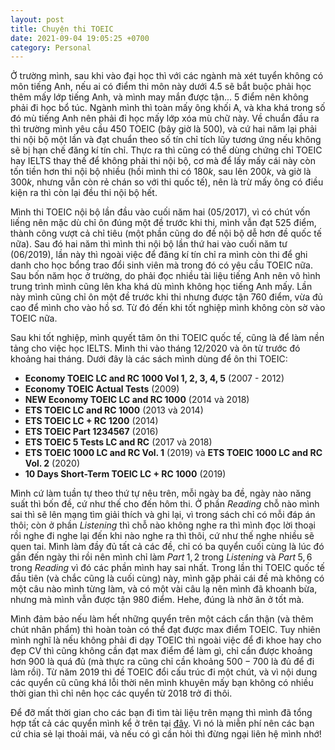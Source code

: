 ```yaml
---
layout: post
title: Chuyện thi TOEIC
date: 2021-09-04 19:05:25 +0700
category: Personal
---
```


Ở trường mình, sau khi vào đại học thì với các ngành mà xét tuyển không có môn tiếng Anh, nếu ai có điểm thi môn này dưới $4.5$ sẽ bắt buộc phải học thêm mấy lớp tiếng Anh, và mình may mắn được tận... $5$ điểm nên không phải đi học bổ túc. Ngành mình thì toàn mấy ông khối A, và kha khá trong số đó mù tiếng Anh nên phải đi học mấy lớp xóa mù chữ này. Về chuẩn đầu ra thì trường mình yêu cầu $450$ TOEIC (bây giờ là $500$), và cứ hai năm lại phải thi nội bộ một lần và đạt chuẩn theo số tín chỉ tích lũy tương ứng nếu không sẽ bị hạn chế đăng kí tín chỉ. Thực ra thì cũng có thể dùng chứng chỉ TOEIC hay IELTS thay thế để không phải thi nội bộ, cơ mà để lấy mấy cái này còn tốn tiền hơn thi nội bộ nhiều (hồi mình thi có $180k$, sau lên $200k$, và giờ là $300k$, nhưng vẫn còn rẻ chán so với thi quốc tế), nên là trừ mấy ông có điều kiện ra thì còn lại đều thi nội bộ hết.

Mình thi TOEIC nội bộ lần đầu vào cuối năm hai ($05/2017$), vì có chút vốn liếng nên mặc dù chỉ ôn đúng một đề trước khi thi, mình vẫn đạt $525$ điểm, thành công vượt cả chỉ tiêu (một phần cũng do đề nội bộ dễ hơn đề quốc tế nữa). Sau đó hai năm thì mình thi nội bộ lần thứ hai vào cuối năm tư ($06/2019$), lần này thì ngoài việc để đăng kí tín chỉ ra mình còn thi để ghi danh cho học bổng trao đổi sinh viên mà trong đó có yêu cầu TOEIC nữa. Sau bốn năm học ở trường, do phải đọc nhiều tài liệu tiếng Anh nên vô hình trung trình mình cũng lên kha khá dù mình không học tiếng Anh mấy. Lần này mình cũng chỉ ôn một đề trước khi thi nhưng được tận $760$ điểm, vừa đủ cao để mình cho vào hồ sơ. Từ đó đến khi tốt nghiệp mình không còn sờ vào TOEIC nữa.

Sau khi tốt nghiệp, mình quyết tâm ôn thi TOEIC quốc tế, cũng là để làm nền tảng cho việc học IELTS. Mình thi vào tháng $12/2020$ và ôn từ trước đó khoảng hai tháng. Dưới đây là các sách mình dùng để ôn thi TOEIC:

* __Economy TOEIC LC and RC 1000 Vol 1, 2, 3, 4, 5__ (2007 - 2012)
* __Economy TOEIC Actual Tests__ (2009)
* __NEW Economy TOEIC LC and RC 1000__ (2014 và 2018)
* __ETS TOEIC LC and RC 1000__ (2013 và 2014)
* __ETS TOEIC LC + RC 1200__ (2014)
* __ETS TOEIC Part 1234567__ (2016)
* __ETS TOEIC 5 Tests LC and RC__ (2017 và 2018)
* __ETS TOEIC 1000 LC and RC Vol. 1__ (2019) và __ETS TOEIC 1000 LC and RC Vol. 2__ (2020)
* __10 Days Short-Term TOEIC LC + RC 1000__ (2019)

Mình cứ làm tuần tự theo thứ tự nêu trên, mỗi ngày ba đề, ngày nào năng suất thì bốn đề, cứ như thế cho đến hôm thi. Ở phần _Reading_ chỗ nào mình sai thì sẽ lên mạng tìm giải thích và ghi lại, vì trong sách chỉ có mỗi đáp án thôi; còn ở phần _Listening_ thì chỗ nào không nghe ra thì mình đọc lời thoại rồi nghe đi nghe lại đến khi nào nghe ra thì thôi, cứ như thế nghe nhiều sẽ quen tai. Mình làm đầy đủ tất cả các đề, chỉ có ba quyển cuối cùng là lúc đó gần đến ngày thi rồi nên mình chỉ làm $Part \; 1, 2$ trong _Listening_ và $Part \; 5,6$ trong _Reading_ vì đó các phần mình hay sai nhất. Trong lần thi TOEIC quốc tế đầu tiên (và chắc cũng là cuối cùng) này, mình gặp phải cái đề mà không có một câu nào mình từng làm, và có một vài câu lạ nên mình đã khoanh bừa, nhưng mà mình vẫn được tận $980$ điểm. Hehe, đúng là nhờ ăn ở tốt mà.

Mình đảm bảo nếu làm hết những quyển trên một cách cẩn thận (và thêm chút nhân phẩm) thì hoàn toàn có thể đạt được max điểm TOEIC. Tuy nhiên mình nghĩ là nếu không phải đi dạy TOEIC thì ngoài việc để đi khoe hay cho đẹp CV thì cũng không cần đạt max điểm để làm gì, chỉ cần được khoảng hơn $900$ là quá đủ (mà thực ra cũng chỉ cần khoảng $500 - 700$ là đủ để đi làm rồi). Từ năm $2019$ thì đề TOEIC đổi cấu trúc đi một chút, và vì nội dung các quyển cũ cũng khá lỗi thời nên mình khuyên mấy bạn không có nhiều thời gian thì chỉ nên học các quyển từ $2018$ trở đi thôi. 

Để đỡ mất thời gian cho các bạn đi tìm tài liệu trên mạng thì mình đã tổng hợp tất cả các quyển mình kể ở trên tại <a href="https://drive.google.com/drive/folders/1F1tWN5lE_dqCuTk93RP7BinPizx5VrnJ?usp=sharing" target="blank">đây</a>. Vì nó là miễn phí nên các bạn cứ chia sẻ lại thoải mái, và nếu có gì cần hỏi thì đừng ngại liên hệ mình nhớ!
